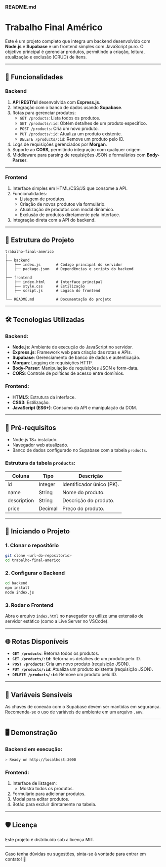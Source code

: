 ### README.md  

# Trabalho Final Américo  
Este é um projeto completo que integra um backend desenvolvido com **Node.js** e **Supabase** e um frontend simples com JavaScript puro. O objetivo principal é gerenciar produtos, permitindo a criação, leitura, atualização e exclusão (CRUD) de itens.

---

## 🚀 Funcionalidades  

### Backend  
1. **API RESTful** desenvolvida com **Express.js**.  
2. Integração com o banco de dados usando **Supabase**.  
3. Rotas para gerenciar produtos:  
   - `GET /products`: Lista todos os produtos.  
   - `GET /products/:id`: Obtém detalhes de um produto específico.  
   - `POST /products`: Cria um novo produto.  
   - `PUT /products/:id`: Atualiza um produto existente.  
   - `DELETE /products/:id`: Remove um produto pelo ID.  
4. Logs de requisições gerenciados por **Morgan**.  
5. Suporte ao **CORS**, permitindo integração com qualquer origem.  
6. Middleware para parsing de requisições JSON e formulários com **Body-Parser**.  

---

### Frontend  
1. Interface simples em HTML/CSS/JS que consome a API.  
2. Funcionalidades:  
   - Listagem de produtos.  
   - Criação de novos produtos via formulário.  
   - Atualização de produtos com modal dinâmico.  
   - Exclusão de produtos diretamente pela interface.  
3. Integração direta com a API do backend.  

---

## 📂 Estrutura do Projeto  

```
trabalho-final-americo
│
├── backend
│   ├── index.js       # Código principal do servidor
│   ├── package.json   # Dependências e scripts do backend
│
├── frontend
│   ├── index.html     # Interface principal
│   ├── style.css      # Estilização
│   ├── script.js      # Lógica do frontend
│
└── README.md          # Documentação do projeto
```

---

## 🛠️ Tecnologias Utilizadas  

### Backend:  
- **Node.js**: Ambiente de execução do JavaScript no servidor.  
- **Express.js**: Framework web para criação das rotas e APIs.  
- **Supabase**: Gerenciamento de banco de dados e autenticação.  
- **Morgan**: Logging de requisições HTTP.  
- **Body-Parser**: Manipulação de requisições JSON e form-data.  
- **CORS**: Controle de políticas de acesso entre domínios.  

### Frontend:  
- **HTML5**: Estrutura da interface.  
- **CSS3**: Estilização.  
- **JavaScript (ES6+)**: Consumo da API e manipulação da DOM.  

---

## 🔧 Pré-requisitos  

- Node.js 18+ instalado.  
- Navegador web atualizado.  
- Banco de dados configurado no Supabase com a tabela `products`.  

### Estrutura da tabela `products`:  

| **Coluna**   | **Tipo** | **Descrição**               |  
|--------------|----------|-----------------------------|  
| id           | Integer  | Identificador único (PK).  |  
| name         | String   | Nome do produto.           |  
| description  | String   | Descrição do produto.      |  
| price        | Decimal  | Preço do produto.          |  

---

## 🚀 Iniciando o Projeto  

### 1. Clonar o repositório  
```bash
git clone <url-do-repositorio>
cd trabalho-final-americo
```

### 2. Configurar o Backend  
```bash
cd backend
npm install
node index.js
```

### 3. Rodar o Frontend  
Abra o arquivo `index.html` no navegador ou utilize uma extensão de servidor estático (como a Live Server no VSCode).  

---

## 🌐 Rotas Disponíveis  

- **`GET /products`**: Retorna todos os produtos.  
- **`GET /products/:id`**: Retorna os detalhes de um produto pelo ID.  
- **`POST /products`**: Cria um novo produto (requisição JSON).  
- **`PUT /products/:id`**: Atualiza um produto existente (requisição JSON).  
- **`DELETE /products/:id`**: Remove um produto pelo ID.  

---

## 🔑 Variáveis Sensíveis  
As chaves de conexão com o Supabase devem ser mantidas em segurança. Recomenda-se o uso de variáveis de ambiente em um arquivo `.env`.

---

## 🖥️ Demonstração  

### Backend em execução:  
```bash
> Ready on http://localhost:3000
```

### Frontend:  
1. Interface de listagem:  
   - Mostra todos os produtos.  
2. Formulário para adicionar produtos.  
3. Modal para editar produtos.  
4. Botão para excluir diretamente na tabela.  

---

## 🛡️ Licença  

Este projeto é distribuído sob a licença MIT.  

--- 

Caso tenha dúvidas ou sugestões, sinta-se à vontade para entrar em contato! 🎉  